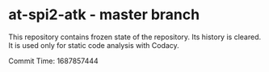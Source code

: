 # at-spi2-atk - master branch

This repository contains frozen state of the repository.
Its history is cleared. It is used only for static code
analysis with Codacy.

Commit Time: 1687857444